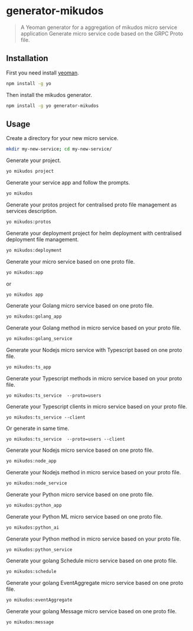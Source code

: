 # generator-mikudos

> A Yeoman generator for a aggregation of mikudos micro service application
> Generate micro service code based on the GRPC Proto file.

## Installation

First you need install [yeoman](http://yeoman.io/).

```bash
npm install -g yo
```

Then install the mikudos generator.

```bash
npm install -g yo generator-mikudos
```

## Usage

Create a directory for your new micro service.

```bash
mkdir my-new-service; cd my-new-service/
```

Generate your project.

```bash
yo mikudos project
```

Generate your service app and follow the prompts.

```bash
yo mikudos
```

Generate your protos project for centralised proto file management as services description.

```bash
yo mikudos:protos
```

Generate your deployment project for helm deployment with centralised deployment file management.

```bash
yo mikudos:deployment
```

Generate your micro service based on one proto file.

```bash
yo mikudos:app
```

or

```bash
yo mikudos app
```

Generate your Golang micro service based on one proto file.

```bash
yo mikudos:golang_app
```

Generate your Golang method in micro service based on your proto file.

```bash
yo mikudos:golang_service
```

Generate your Nodejs micro service with Typescript based on one proto file.

```bash
yo mikudos:ts_app
```

Generate your Typescript methods in micro service based on your proto file.

```bash(with users/users.proto)
yo mikudos:ts_service  --proto=users
```

Generate your Typescript clients in micro service based on your proto file.

```bash(with users/users.proto)
yo mikudos:ts_service --client
```

Or generate in same time.

```bash(with users/users.proto)
yo mikudos:ts_service  --proto=users --client
```

Generate your Nodejs micro service based on one proto file.

```bash
yo mikudos:node_app
```

Generate your Nodejs method in micro service based on your proto file.

```bash
yo mikudos:node_service
```

Generate your Python micro service based on one proto file.

```bash
yo mikudos:python_app
```

Generate your Python ML micro service based on one proto file.

```bash
yo mikudos:python_ai
```

Generate your Python method in micro service based on your proto file.

```bash
yo mikudos:python_service
```

Generate your golang Schedule micro service based on one proto file.

```bash
yo mikudos:schedule
```

Generate your golang EventAggregate micro service based on one proto file.

```bash
yo mikudos:eventAggregate
```

Generate your golang Message micro service based on one proto file.

```bash
yo mikudos:message
```
